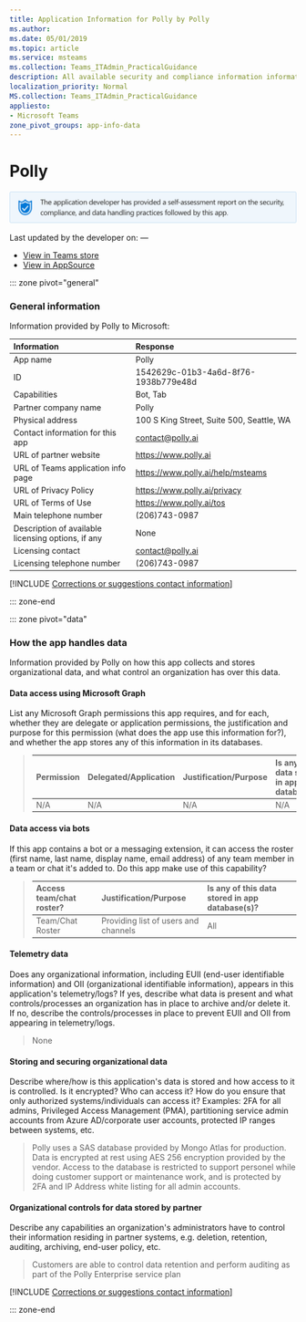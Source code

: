 ```yaml
---
title: Application Information for Polly by Polly
ms.author: 
ms.date: 05/01/2019
ms.topic: article
ms.service: msteams
ms.collection: Teams_ITAdmin_PracticalGuidance
description: All available security and compliance information information for Polly, its data handling policies, its Microsoft Cloud App Security app catalog information, and security/compliance information in the CSA STAR registry.
localization_priority: Normal
MS.collection: Teams_ITAdmin_PracticalGuidance
appliesto:
- Microsoft Teams
zone_pivot_groups: app-info-data
---
```

# Polly

<p></p><img alt="Self-attestation logo" src="./images/attested.png" width="650"/>
<p>Last updated by the developer on: —</p>

* <a href="https://teams.microsoft.com/l/app/1542629c-01b3-4a6d-8f76-1938b779e48d" target="_blank">View in Teams store</a>
* <a href="https://appsource.microsoft.com/en-us/product/office/WA104381060" target="_blank">View in AppSource</a>

::: zone pivot="general"

### General information

Information provided by Polly to Microsoft:

| **Information** | **Response** |
|:----------------|:-------------|
| App name | Polly |
| ID | 1542629c-01b3-4a6d-8f76-1938b779e48d |
| Capabilities | Bot, Tab |
| Partner company name | Polly |
| Physical address | 100 S King Street, Suite 500, Seattle, WA |
| Contact information for this app | contact@polly.ai |
| URL of partner website | <https://www.polly.ai> |
| URL of Teams application info page | <https://www.polly.ai/help/msteams> |
| URL of Privacy Policy | <https://www.polly.ai/privacy> |
| URL of Terms of Use | <https://www.polly.ai/tos> |
| Main telephone number | (206)743-0987 |
| Description of available licensing options, if any | None |
| Licensing contact | contact@polly.ai |
| Licensing telephone number | (206)743-0987 |

 [!INCLUDE [Corrections or suggestions contact information](./includes/corrections-or-suggestions.md)]

::: zone-end

::: zone pivot="data"

### How the app handles data

Information provided by Polly on how this app collects and stores organizational data, and what control an organization has over this data.

#### Data access using Microsoft Graph

List any Microsoft Graph permissions this app requires, and for each, whether they are delegate or application permissions, the justification and purpose for this permission (what does the app use this information for?), and whether the app stores any of this information in its databases.

>| **Permission**  | **Delegated/Application** | **Justification/Purpose** | **Is any of this data stored in app database(s)?** |
>|:----------------|:--------------------------|:--------------------------|:---------------------------------------------------|
>| N/A | N/A | N/A | N/A |

#### Data access via bots

If this app contains a bot or a messaging extension, it can access the roster (first name, last name, display name, email address) of any team member in a team or chat it's added to. Do this app make use of this capability?


>| **Access team/chat roster?**  | **Justification/Purpose** | **Is any of this data stored in app database(s)?** |
>|:--------------------------------|:---------------------|:--------------------------|
>| Team/Chat Roster | Providing list of users and channels | All |

#### Telemetry data

Does any organizational information, including EUII (end-user identifiable information) and OII (organizational identifiable information), appears in this application's telemetry/logs? If yes, describe what data is present and what controls/processes an organization has in place to archive and/or delete it. If no, describe the controls/processes in place to prevent EUII and OII from appearing in telemetry/logs.

>None

#### Storing and securing organizational data

Describe where/how is this application's data is stored and how access to it is controlled. Is it encrypted? Who can access it? How do you ensure that only authorized systems/individuals can access it? Examples: 2FA for all admins, Privileged Access Management (PMA), partitioning service admin accounts from Azure AD/corporate user accounts, protected IP ranges between systems, etc.

>Polly uses a SAS database provided by Mongo Atlas for production.  Data is encrypted at rest using AES 256 encryption provided by the vendor.  Access to the database is restricted to support personel while doing customer support or maintenance work, and is protected by 2FA and IP Address white listing for all admin accounts.

#### Organizational controls for data stored by partner

Describe any capabilities an organization's administrators have to control their information residing in partner systems, e.g. deletion, retention, auditing, archiving, end-user policy, etc.

>Customers are able to control data retention and perform auditing as part of the Polly Enterprise service plan

[!INCLUDE [Corrections or suggestions contact information](./includes/corrections-or-suggestions.md)]

::: zone-end


